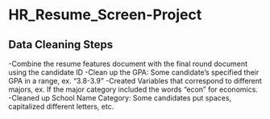 # HR_Resume_Screen-Project

## Data Cleaning Steps
-Combine the resume features document with the final round document using the candidate ID
-Clean up the GPA: Some candidate’s specified their GPA in a range, ex. “3.8-3.9”
-Created Variables that correspond to different majors, ex. If the major category included the words “econ” for economics. 
-Cleaned up School Name Category: Some candidates put spaces, capitalized different letters, etc.
